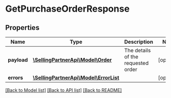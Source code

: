 # GetPurchaseOrderResponse

## Properties
Name | Type | Description | Notes
------------ | ------------- | ------------- | -------------
**payload** | [**\SellingPartnerApi\Model\Order**](Order.md) | The details of the requested order | [optional] 
**errors** | [**\SellingPartnerApi\Model\ErrorList**](ErrorList.md) |  | [optional] 

[[Back to Model list]](../README.md#documentation-for-models) [[Back to API list]](../README.md#documentation-for-api-endpoints) [[Back to README]](../README.md)



